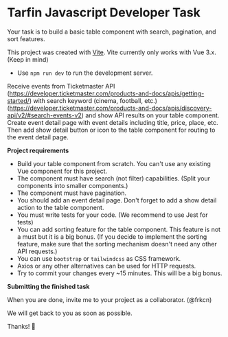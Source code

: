 # Tarfin Javascript Developer Task

Your task is to build a basic table component with search, pagination, and sort features.

This project was created with [Vite](https://github.com/vitejs/vite).
Vite currently only works with Vue 3.x. (Keep in mind)
- Use `npm run dev` to run the development server.

Receive events from Ticketmaster API (https://developer.ticketmaster.com/products-and-docs/apis/getting-started/) with search keyword (cinema, football, etc.) (https://developer.ticketmaster.com/products-and-docs/apis/discovery-api/v2/#search-events-v2) and show API results on your table component. Create event detail page with event details including title, price, place, etc. Then add show detail button or icon to the table component for routing to the event detail page. 

**Project requirements**

* Build your table component from scratch. You can't use any existing Vue component for this project.
* The component must have search (not filter) capabilities. (Split your components into smaller components.) 
* The component must have pagination.
* You should add an event detail page. Don't forget to add a show detail action to the table component.
* You must write tests for your code. (We recommend to use Jest for tests)
* You can add sorting feature for the table component. This feature is not a must but it is a big bonus. (If you decide to implement the sorting feature, make sure that the sorting mechanism doesn't need any other API requests.)
* You can use `bootstrap` or `tailwindcss` as CSS framework.
* Axios or any other alternatives can be used for HTTP requests.
* Try to commit your changes every ~15 minutes. This will be a big bonus.

**Submitting the finished task**   

When you are done, invite me to your project as a collaborator. (@frkcn)

We will get back to you as soon as possible.

Thanks! 🚀
